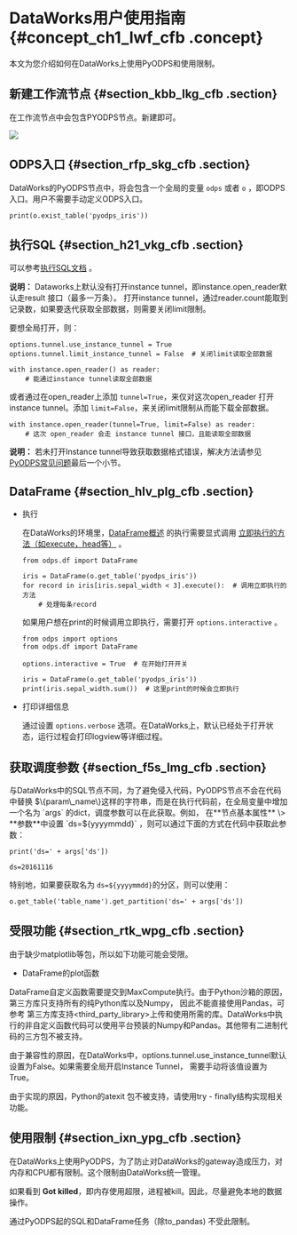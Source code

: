 # DataWorks用户使用指南 {#concept_ch1_lwf_cfb .concept}

本文为您介绍如何在DataWorks上使用PyODPS和使用限制。

## 新建工作流节点 {#section_kbb_lkg_cfb .section}

在工作流节点中会包含PYODPS节点。新建即可。

![](http://static-aliyun-doc.oss-cn-hangzhou.aliyuncs.com/assets/img/21169/154324572111645_zh-CN.png)

## ODPS入口 {#section_rfp_skg_cfb .section}

DataWorks的PyODPS节点中，将会包含一个全局的变量 `odps` 或者 `o` ，即ODPS入口。用户不需要手动定义ODPS入口。

```
print(o.exist_table('pyodps_iris'))
```

## 执行SQL {#section_h21_vkg_cfb .section}

可以参考[执行SQL文档](intl.zh-CN/用户指南/PyODPS/基本操作/SQL.md#) 。

**说明：** Dataworks上默认没有打开instance tunnel，即instance.open\_reader默认走result 接口（最多一万条）。 打开instance tunnel，通过reader.count能取到记录数，如果要迭代获取全部数据，则需要关闭limit限制。

要想全局打开，则：

```
options.tunnel.use_instance_tunnel = True
options.tunnel.limit_instance_tunnel = False  # 关闭limit读取全部数据

with instance.open_reader() as reader:
    # 能通过instance tunnel读取全部数据
```

或者通过在open\_reader上添加 `tunnel=True`，来仅对这次open\_reader 打开instance tunnel。添加 `limit=False`，来关闭limit限制从而能下载全部数据。

```
with instance.open_reader(tunnel=True, limit=False) as reader:
    # 这次 open_reader 会走 instance tunnel 接口，且能读取全部数据
```

**说明：** 若未打开Instance tunnel导致获取数据格式错误，解决方法请参见[PyODPS常见问题](https://help.aliyun.com/knowledge_detail/88457.html)最后一个小节。

## DataFrame {#section_hlv_plg_cfb .section}

-   执行

    在DataWorks的环境里，[DataFrame概述](intl.zh-CN/用户指南/PyODPS/DataFrame/快速开始.md#) 的执行需要显式调用 [立即执行的方法（如execute，head等）](intl.zh-CN/.md#) 。

    ```
    from odps.df import DataFrame
    
    iris = DataFrame(o.get_table('pyodps_iris'))
    for record in iris[iris.sepal_width < 3].execute():  # 调用立即执行的方法
        # 处理每条record
    ```

    如果用户想在print的时候调用立即执行，需要打开 `options.interactive` 。

    ```
    from odps import options
    from odps.df import DataFrame
    
    options.interactive = True  # 在开始打开开关
    
    iris = DataFrame(o.get_table('pyodps_iris'))
    print(iris.sepal_width.sum())  # 这里print的时候会立即执行
    ```

-   打印详细信息

    通过设置 `options.verbose` 选项。在DataWorks上，默认已经处于打开状态，运行过程会打印logview等详细过程。


## 获取调度参数 {#section_f5s_lmg_cfb .section}

与DataWorks中的SQL节点不同，为了避免侵入代码，PyODPS节点不会在代码中替换 $\{param\_name\}这样的字符串，而是在执行代码前，在全局变量中增加一个名为 `args` 的dict，调度参数可以在此获取。例如， 在**节点基本属性** \> **参数**中设置 `ds=${yyyymmdd}` ，则可以通过下面的方式在代码中获取此参数：

```
print('ds=' + args['ds'])
```

```
ds=20161116
```

特别地，如果要获取名为 `ds=${yyyymmdd}`的分区，则可以使用：

```
o.get_table('table_name').get_partition('ds=' + args['ds'])
```

## 受限功能 {#section_rtk_wpg_cfb .section}

由于缺少matplotlib等包，所以如下功能可能会受限。

-   DataFrame的plot函数

DataFrame自定义函数需要提交到MaxCompute执行。由于Python沙箱的原因，第三方库只支持所有的纯Python库以及Numpy， 因此不能直接使用Pandas，可参考 第三方库支持<third\_party\_library\>上传和使用所需的库。DataWorks中执行的非自定义函数代码可以使用平台预装的Numpy和Pandas。其他带有二进制代码的三方包不被支持。

由于兼容性的原因，在DataWorks中，options.tunnel.use\_instance\_tunnel默认设置为False。如果需要全局开启Instance Tunnel， 需要手动将该值设置为True。

由于实现的原因，Python的atexit 包不被支持，请使用try - finally结构实现相关功能。

## 使用限制 {#section_ixn_ypg_cfb .section}

在DataWorks上使用PyODPS，为了防止对DataWorks的gateway造成压力，对内存和CPU都有限制。这个限制由DataWorks统一管理。

如果看到 **Got killed**，即内存使用超限，进程被kill。因此，尽量避免本地的数据操作。

通过PyODPS起的SQL和DataFrame任务（除to\_pandas\) 不受此限制。

